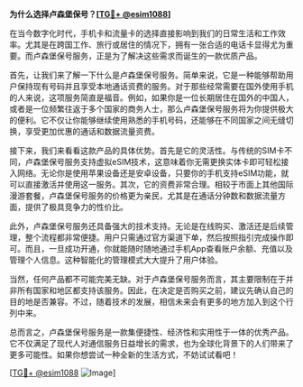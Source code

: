 **为什么选择卢森堡保号？[[TG💪+ @esim1088](https://t.me/s/esim1088)]**

在当今数字化时代，手机卡和流量卡的选择直接影响到我们的日常生活和工作效率。尤其是在跨国工作、旅行或居住的情况下，拥有一张合适的电话卡显得尤为重要。而卢森堡保号服务，正是为了解决这些需求而诞生的一款优质产品。

首先，让我们来了解一下什么是卢森堡保号服务。简单来说，它是一种能够帮助用户保持现有号码并且享受本地通话资费的服务。对于那些经常需要在国外使用手机的人来说，这项服务简直是福音。例如，如果你是一位长期居住在国外的中国人，或者是一位频繁往返于多个国家的商务人士，那么卢森堡保号服务将为你提供极大的便利。它不仅让你能够继续使用熟悉的手机号码，还能够在不同国家之间无缝切换，享受更加优惠的通话和数据流量资费。

接下来，我们来看看这款产品的具体优势。首先是它的灵活性。与传统的SIM卡不同，卢森堡保号服务支持虚拟eSIM技术，这意味着你无需更换实体卡即可轻松接入网络。无论你是使用苹果设备还是安卓设备，只要你的手机支持eSIM功能，就可以直接激活并使用这一服务。其次，它的资费非常合理。相较于市面上其他国际漫游套餐，卢森堡保号服务的价格更为亲民，尤其是在通话分钟数和数据流量方面，提供了极具竞争力的性价比。

此外，卢森堡保号服务还具备强大的技术支持。无论是在线购买、激活还是后续管理，整个流程都非常便捷。用户只需通过官方渠道下单，然后按照指引完成操作即可。而且，一旦成功开通，你就能随时随地通过手机App查看账户余额、充值以及管理个人信息。这种智能化的管理模式大大提升了用户体验。

当然，任何产品都不可能完美无缺。对于卢森堡保号服务而言，其主要限制在于并非所有国家和地区都支持该服务。因此，在决定是否购买之前，建议先确认自己的目的地是否兼容。不过，随着技术的发展，相信未来会有更多的地方加入到这个行列中来。

总而言之，卢森堡保号服务是一款集便捷性、经济性和实用性于一体的优秀产品。它不仅满足了现代人对通信服务日益增长的需求，也为全球化背景下的人们带来了更多可能性。如果你想尝试一种全新的生活方式，不妨试试看吧！

[[TG💪+ @esim1088](https://t.me/s/esim1088) ![Image](https://i.postimg.cc/4NQfJmqS/Snipaste-2025-05-13-00-14-12.png)]